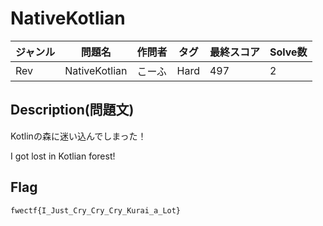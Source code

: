 # NativeKotlian

|ジャンル|問題名|作問者|タグ|最終スコア|Solve数|
|---|---|---|---|---|---|
|Rev|NativeKotlian|こーふ|Hard|497|2|
## Description(問題文)

Kotlinの森に迷い込んでしまった！

I got lost in Kotlian forest!

## Flag

`fwectf{I_Just_Cry_Cry_Cry_Kurai_a_Lot}`

